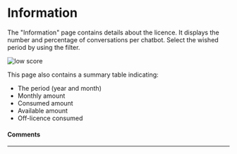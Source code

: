 # Information

The "Information" page contains details about the licence. It displays the number and percentage of conversations per chatbot. Select the wished period by using the filter.

<div class="image_center">
  <img :src="$withBase('/assets/img/virtual-agent-studio/home/home5e.png')" alt="low score">
</div>


This page also contains a summary table indicating:

-   The period (year and month)
-   Monthly amount
-   Consumed amount
-   Available amount
-   Off-licence consumed

#### Comments
---
<Comments />